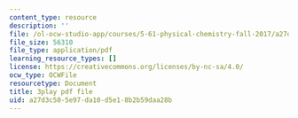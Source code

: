 ```yaml
---
content_type: resource
description: ''
file: /ol-ocw-studio-app/courses/5-61-physical-chemistry-fall-2017/a27d3c505e97da10d5e18b2b59daa28b_dHXZ2bFV6EE.pdf
file_size: 56310
file_type: application/pdf
learning_resource_types: []
license: https://creativecommons.org/licenses/by-nc-sa/4.0/
ocw_type: OCWFile
resourcetype: Document
title: 3play pdf file
uid: a27d3c50-5e97-da10-d5e1-8b2b59daa28b
---
```

